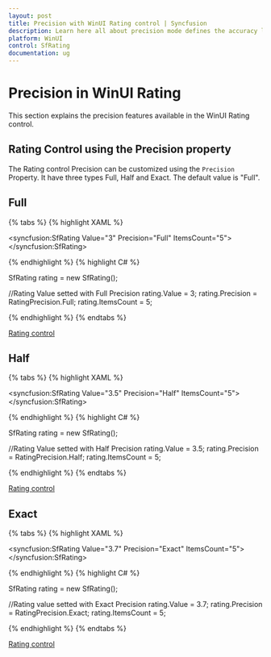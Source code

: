 ```yaml
---
layout: post
title: Precision with WinUI Rating control | Syncfusion
description: Learn here all about precision mode defines the accuracy level and it has full, half and exact options of the SfRating control.
platform: WinUI
control: SfRating
documentation: ug
---
```


# Precision in WinUI Rating

This section explains the precision features available in the WinUI Rating control.

## Rating Control using the Precision property

The Rating control Precision can be customized using the `Precision` Property. It have three types Full, Half and Exact. The default value is "Full".  

## Full

{% tabs %}
{% highlight XAML %}

<syncfusion:SfRating
     Value="3"
     Precision="Full"
     ItemsCount="5">
</syncfusion:SfRating>

{% endhighlight %}
{% highlight C# %}

SfRating rating = new SfRating();

//Rating Value setted with Full Precision 
rating.Value = 3;
rating.Precision = RatingPrecision.Full;
rating.ItemsCount = 5;

{% endhighlight %}
{% endtabs %}

[Rating control](Rating_images/winui_rating_precisionfull.png)

## Half

{% tabs %}
{% highlight XAML %}

<syncfusion:SfRating
     Value="3.5"
     Precision="Half"
     ItemsCount="5">
</syncfusion:SfRating>

{% endhighlight %}
{% highlight C# %}

SfRating rating = new SfRating();

//Rating Value setted with Half Precision
rating.Value = 3.5;
rating.Precision = RatingPrecision.Half;
rating.ItemsCount = 5;

{% endhighlight %}
{% endtabs %}

[Rating control](Rating_images/winui_rating_precisionhalf.png)

## Exact

{% tabs %}
{% highlight XAML %}

<syncfusion:SfRating
     Value="3.7"
     Precision="Exact"
     ItemsCount="5">
</syncfusion:SfRating>

{% endhighlight %}
{% highlight C# %}

SfRating rating = new SfRating();

//Rating value setted with Exact Precision
rating.Value = 3.7;
rating.Precision = RatingPrecision.Exact;
rating.ItemsCount = 5;

{% endhighlight %}
{% endtabs %}

[Rating control](Rating_images/winui_rating_precisionexact.png)

